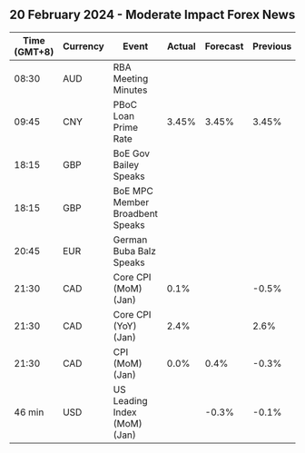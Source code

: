 ## 20 February 2024 - Moderate Impact Forex News

| Time (GMT+8) | Currency | Event | Actual | Forecast | Previous |
|------|----------|-------|--------|----------|----------|
| 08:30 | AUD | RBA Meeting Minutes |  |  |  |
| 09:45 | CNY | PBoC Loan Prime Rate | 3.45% | 3.45% | 3.45% |
| 18:15 | GBP | BoE Gov Bailey Speaks |  |  |  |
| 18:15 | GBP | BoE MPC Member Broadbent Speaks |  |  |  |
| 20:45 | EUR | German Buba Balz Speaks |  |  |  |
| 21:30 | CAD | Core CPI (MoM) (Jan) | 0.1% |  | -0.5% |
| 21:30 | CAD | Core CPI (YoY) (Jan) | 2.4% |  | 2.6% |
| 21:30 | CAD | CPI (MoM) (Jan) | 0.0% | 0.4% | -0.3% |
| 46 min | USD | US Leading Index (MoM) (Jan) |  | -0.3% | -0.1% |
